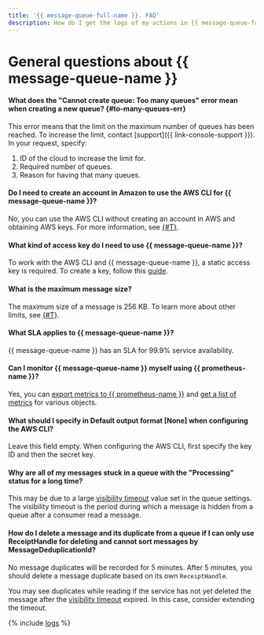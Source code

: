 ```yaml
---
title: '{{ message-queue-full-name }}. FAQ'
description: How do I get the logs of my actions in {{ message-queue-full-name }}? Find the answer to this and other questions in this article.
---
```


# General questions about {{ message-queue-name }}

#### What does the "Cannot create queue: Too many queues" error mean when creating a new queue? {#to-many-queues-err}

This error means that the limit on the maximum number of queues has been reached. To increase the limit, contact [support]({{ link-console-support }}). In your request, specify:

1. ID of the cloud to increase the limit for.
1. Required number of queues.
1. Reason for having that many queues.

#### Do I need to create an account in Amazon to use the AWS CLI for {{ message-queue-name }}?

No, you can use the AWS CLI without creating an account in AWS and obtaining AWS keys. For more information, see [{#T}](../instruments/index.md).

#### What kind of access key do I need to use {{ message-queue-name }}?

To work with the AWS CLI and {{ message-queue-name }}, a static access key is required. To create a key, follow this [guide](../../iam/operations/authentication/manage-access-keys.md#create-access-key).

#### What is the maximum message size?

The maximum size of a message is 256 KB. To learn more about other limits, see [{#T}](../concepts/limits.md).

#### What SLA applies to {{ message-queue-name }}?

{{ message-queue-name }} has an SLA for 99.9% service availability.

#### Can I monitor {{ message-queue-name }} myself using {{ prometheus-name }}?

Yes, you can [export metrics to {{ prometheus-name }}](../../monitoring/operations/metric/prometheusExport.md) and [get a list of metrics](../../monitoring/operations/metric/list.md) for various objects.

#### What should I specify in Default output format \[None\] when configuring the AWS CLI?

Leave this field empty. When configuring the AWS CLI, first specify the key ID and then the secret key.

#### Why are all of my messages stuck in a queue with the "Processing" status for a long time?

This may be due to a large [visibility timeout](../concepts/visibility-timeout.md) value set in the queue settings. The visibility timeout is the period during which a message is hidden from a queue after a consumer read a message.

#### How do I delete a message and its duplicate from a queue if I can only use ReceiptHandle for deleting and cannot sort messages by MessageDeduplicationId?

No message duplicates will be recorded for 5 minutes. After 5 minutes, you should delete a message duplicate based on its own `ReceiptHandle`.

You may see duplicates while reading if the service has not yet deleted the message after the [visibility timeout](../concepts/visibility-timeout.md) expired. In this case, consider extending the timeout.

{% include [logs](../../_qa/logs.md) %}